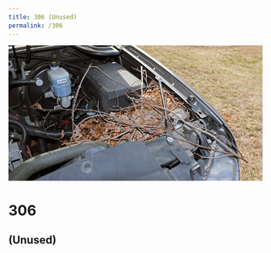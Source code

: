 ```yaml
---
title: 306 (Unused)
permalink: /306
---
```

<div class="status-page-container">
<div>
    <img src="/assets/img/code/306.jpg" alt="306 (Unused)" />
    <h1>306</h1>
    <h2>(Unused)</h2>
</div>
</div>

